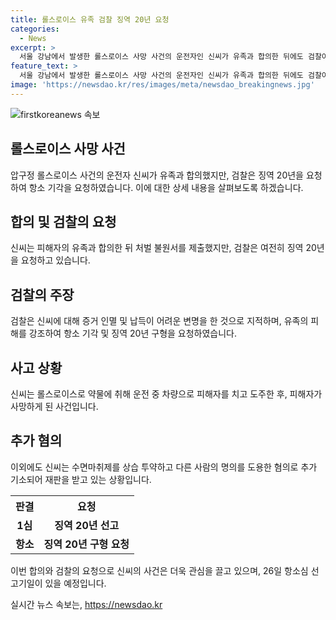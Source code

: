 ```yaml
---
title: 롤스로이스 유족 검찰 징역 20년 요청
categories:
  - News
excerpt: >
  서울 강남에서 발생한 롤스로이스 사망 사건의 운전자인 신씨가 유족과 합의한 뒤에도 검찰이 1심과 같이 징역 20년을 요청했다. 신씨는 합의 후에도 도주 치사, 사고 후에 미조치 부분에 대해서는 무죄를 선고해달라고 요청했고, 검찰은 피해자의 고통을 고려해 1심과 같이 징역 20년을 구형해달라고 주장했다. 이에 항소심 선고는 오는 26일로 예정되어 있으며, 해당 사건은 계속해서 이슈가 되고 있다.
feature_text: >
  서울 강남에서 발생한 롤스로이스 사망 사건의 운전자인 신씨가 유족과 합의한 뒤에도 검찰이 1심과 같이 징역 20년을 요청했다. 신씨는 합의 후에도 도주 치사, 사고 후에 미조치 부분에 대해서는 무죄를 선고해달라고 요청했고, 검찰은 피해자의 고통을 고려해 1심과 같이 징역 20년을 구형해달라고 주장했다. 이에 항소심 선고는 오는 26일로 예정되어 있으며, 해당 사건은 계속해서 이슈가 되고 있다.
image: 'https://newsdao.kr/res/images/meta/newsdao_breakingnews.jpg'
---
```


<p><img src="https://newsdao.kr/res/images/meta/newsdao_breakingnews.jpg" alt="firstkoreanews 속보" /></p>

<h2 data-ke-size="size26">롤스로이스 사망 사건</h2>

<p data-ke-size="size16">압구정 롤스로이스 사건의 운전자 신씨가 유족과 합의했지만, 검찰은 징역 20년을 요청하여 항소 기각을 요청하였습니다. 이에 대한 상세 내용을 살펴보도록 하겠습니다.</p>

<h2 data-ke-size="size24">합의 및 검찰의 요청</h2>

<p data-ke-size="size16">신씨는 피해자의 유족과 합의한 뒤 처벌 불원서를 제출했지만, 검찰은 여전히 징역 20년을 요청하고 있습니다.</p>

<h2 data-ke-size="size24">검찰의 주장</h2>

<p data-ke-size="size16">검찰은 신씨에 대해 증거 인멸 및 납득이 어려운 변명을 한 것으로 지적하며, 유족의 피해를 강조하여 항소 기각 및 징역 20년 구형을 요청하였습니다.</p>

<h2 data-ke-size="size24">사고 상황</h2>

<p data-ke-size="size16">신씨는 롤스로이스로 약물에 취해 운전 중 차량으로 피해자를 치고 도주한 후, 피해자가 사망하게 된 사건입니다.</p>

<h2 data-ke-size="size24">추가 혐의</h2>

<p data-ke-size="size16">이외에도 신씨는 수면마취제를 상습 투약하고 다른 사람의 명의를 도용한 혐의로 추가 기소되어 재판을 받고 있는 상황입니다.</p>

<table>
  <tr>
    <th>판결</th>
    <th>요청</th>
  </tr>
  <tr>
    <td style="text-align: center; height: 17px;"><b>1심</b></td>
    <td style="text-align: center; height: 17px;"><b>징역 20년 선고</b></td>
  </tr>
  <tr>
    <td style="text-align: center; height: 17px;"><b>항소</b></td>
    <td style="text-align: center; height: 17px;"><b>징역 20년 구형 요청</b></td>
  </tr>
</table>

<p data-ke-size="size16">이번 합의와 검찰의 요청으로 신씨의 사건은 더욱 관심을 끌고 있으며, 26일 항소심 선고기일이 있을 예정입니다.</p>
실시간 뉴스 속보는, <a href="https://newsdao.kr" rel="dofollow">https://newsdao.kr</a>


